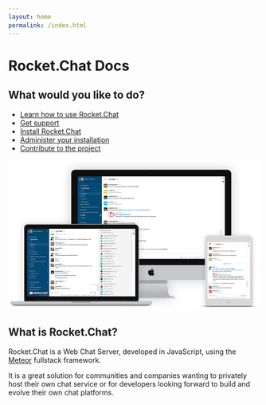 ```yaml
---
layout: home
permalink: /index.html
---
```


# Rocket.Chat Docs
## What would you like to do?

* [Learn how to use Rocket.Chat](user-guides/)
* [Get support](getting-support/)
* [Install Rocket.Chat](installation/)
* [Administer your installation](administrator-guides/)
* [Contribute to the project](contributing/)

![image](mockup.png)

## What is Rocket.Chat?

Rocket.Chat is a Web Chat Server, developed in JavaScript, using the [Meteor](https://www.meteor.com/install) fullstack framework.

It is a great solution for communities and companies wanting to privately host their own chat service or for developers looking forward to build and evolve their own chat platforms.
